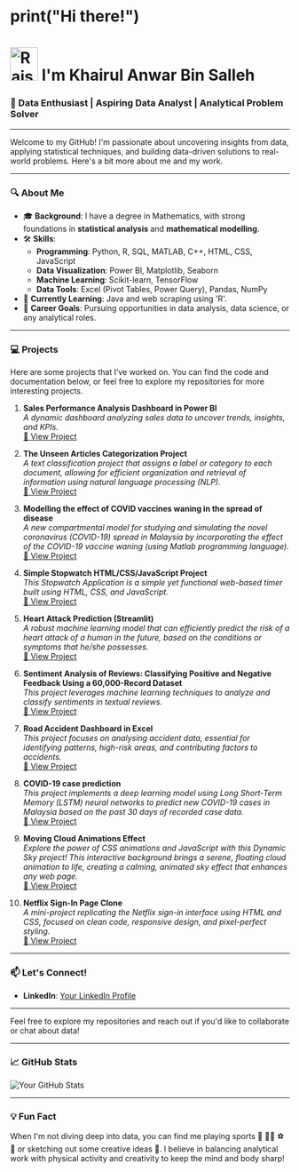<!-- <img src="https://user-images.githubusercontent.com/74038190/212741999-016fddbd-617a-4448-8042-0ecf907aea25.gif" width="150" height="150" alt="Animated GIF"> -->

# print("Hi there!")
# <img src="https://raw.githubusercontent.com/Tarikul-Islam-Anik/Animated-Fluent-Emojis/master/Emojis/Hand%20gestures/Raising%20Hands.png" alt="Raising Hands" width="50" height="60" /> I'm Khairul Anwar Bin Salleh

### 🚀 Data Enthusiast | Aspiring Data Analyst | Analytical Problem Solver

---

Welcome to my GitHub! I'm passionate about uncovering insights from data, applying statistical techniques, and building data-driven solutions to real-world problems. Here's a bit more about me and my work.

---

### 🔍 About Me

- 🎓 **Background**: I have a degree in Mathematics, with strong foundations in **statistical analysis** and **mathematical modelling**.
- 🛠️ **Skills**:
  - **Programming**: Python, R, SQL, MATLAB, C++, HTML, CSS, JavaScript
  - **Data Visualization**: Power BI, Matplotlib, Seaborn
  - **Machine Learning**: Scikit-learn, TensorFlow
  - **Data Tools**: Excel (Pivot Tables, Power Query), Pandas, NumPy
- 🌱 **Currently Learning**: Java and web scraping using 'R'.
- 💼 **Career Goals**: Pursuing opportunities in data analysis, data science, or any analytical roles.

---

### 💻 Projects

Here are some projects that I’ve worked on. You can find the code and documentation below, or feel free to explore my repositories for more interesting projects.

1. **Sales Performance Analysis Dashboard in Power BI**  
   _A dynamic dashboard analyzing sales data to uncover trends, insights, and KPIs._  
   [🔗 View Project](https://github.com/NoData01/Sales-Performance-Analysis-Dashboard)

2. **The Unseen Articles Categorization Project**  
   _A text classification project that assigns a label or category to each document, allowing for efficient organization and retrieval of information using natural language processing (NLP)._  
   [🔗 View Project](https://github.com/NoData01/The-Unseen-Articles-Categorization-Project)

3. **Modelling the effect of COVID vaccines waning in the spread of disease**  
   _A new compartmental model for studying and simulating the novel coronavirus (COVID-19) spread in Malaysia by incorporating the effect of the COVID-19 vaccine waning (using Matlab programming language)._    
   [🔗 View Project](https://github.com/NoData01/Modelling-the-effect-of-COVID-vaccines-waning-in-the-spread-of-disease)

4. **Simple Stopwatch HTML/CSS/JavaScript Project**  
   _This Stopwatch Application is a simple yet functional web-based timer built using HTML, CSS, and JavaScript._    
   [🔗 View Project](https://github.com/NoData01/Simple-Stopwatch-HTML-Project)

5. **Heart Attack Prediction (Streamlit)**  
   _A robust machine learning model that can efficiently predict the risk of a heart attack of a human in the future, based on the conditions or symptoms that he/she possesses._  
   [🔗 View Project](https://github.com/NoData01/Heart-Attack-Prediction)

6. **Sentiment Analysis of Reviews: Classifying Positive and Negative Feedback Using a 60,000-Record Dataset**  
   _This project leverages machine learning techniques to analyze and classify sentiments in textual reviews._  
   [🔗 View Project](https://github.com/NoData01/Sentiment-Analysis)

7. **Road Accident Dashboard in Excel**  
   _This project focuses on analysing accident data, essential for identifying patterns, high-risk areas, and contributing factors to accidents._  
   [🔗 View Project](https://github.com/NoData01/Excel-Project_Road-Accident-Dashboard)

8. **COVID-19 case prediction**  
   _This project implements a deep learning model using Long Short-Term Memory (LSTM) neural networks to predict new COVID-19 cases in Malaysia based on the past 30 days of recorded case data._  
   [🔗 View Project](https://github.com/NoData01/COVID19-cases-prediction)

9. **Moving Cloud Animations Effect**  
   _Explore the power of CSS animations and JavaScript with this Dynamic Sky project! This interactive background brings a serene, floating cloud animation to life, creating a calming, animated sky effect that enhances any web page._  
   [🔗 View Project](https://github.com/NoData01/Moving_Cloud_Animations_Effect)

10. **Netflix Sign-In Page Clone**  
   _A mini-project replicating the Netflix sign-in interface using HTML and CSS, focused on clean code, responsive design, and pixel-perfect styling._  
   [🔗 View Project](https://github.com/NoData01/Netflix_Sign_In_Page)

---


### 📫 Let's Connect!

- **LinkedIn**: [Your LinkedIn Profile](https://www.linkedin.com/in/khairul-anwar-928629238/)

---

Feel free to explore my repositories and reach out if you'd like to collaborate or chat about data!

---

### 📈 GitHub Stats

![Your GitHub Stats](https://github-readme-stats.vercel.app/api?username=NoData01&show_icons=true&theme=radical)

---

### 💡 Fun Fact

When I'm not diving deep into data, you can find me playing sports 🏸 🏃‍♂️ ⚽ 🏹 or sketching out some creative ideas 🎨. I believe in balancing analytical work with physical activity and creativity to keep the mind and body sharp!

